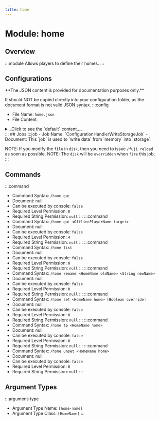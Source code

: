 ```yaml
---
title: home
---
```



# Module: home

## Overview
:::module
Allows players to define their homes.
:::
## Configurations
<Admonition type="warning" icon="" title="">
**The JSON content is provided for documentation purposes only.**

It should NOT be copied directly into your configuration folder, as the document format is not valid JSON syntax.
</Admonition>
:::config
- File Name: `home.json`
- File Content: 
<details>

<summary>_Click to see the `default` content..._</summary>

```json showLineNumbers title="config/fuji/modules/home/home.json"
{
  "name2home": {}
}
```
</details>
:::
## Jobs
:::job
- Job Name: `ConfigurationHandlerWriteStorageJob`
- Document: This `job` is used to `write data` from `memory` into `storage`.

NOTE: If you modify the `file` in `disk`, then you need to issue `/fuji reload` as soon as possible.
NOTE: The `disk` will be `overridden` when `fire` this job.
:::
## Commands
:::command
- Command Syntax: `/home gui`
- Document: null
- Can be executed by console: `false`
- Required Level Permission: `0`
- Required String Permission: `null`
:::
:::command
- Command Syntax: `/home gui <OfflinePlayerName target>`
- Document: null
- Can be executed by console: `false`
- Required Level Permission: `4`
- Required String Permission: `null`
:::
:::command
- Command Syntax: `/home list`
- Document: null
- Can be executed by console: `false`
- Required Level Permission: `0`
- Required String Permission: `null`
:::
:::command
- Command Syntax: `/home rename <HomeName oldName> <String newName>`
- Document: null
- Can be executed by console: `false`
- Required Level Permission: `0`
- Required String Permission: `null`
:::
:::command
- Command Syntax: `/home set <HomeName home> [Boolean override]`
- Document: null
- Can be executed by console: `false`
- Required Level Permission: `0`
- Required String Permission: `null`
:::
:::command
- Command Syntax: `/home tp <HomeName home>`
- Document: null
- Can be executed by console: `false`
- Required Level Permission: `0`
- Required String Permission: `null`
:::
:::command
- Command Syntax: `/home unset <HomeName home>`
- Document: null
- Can be executed by console: `false`
- Required Level Permission: `0`
- Required String Permission: `null`
:::
## Argument Types
:::argument-type
- Argument Type Name: `[home-name]`
- Argument Type Class: `[HomeName]`
:::
